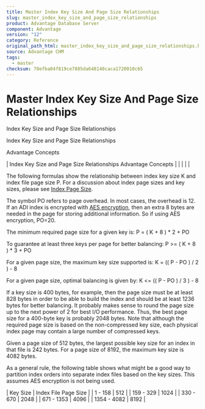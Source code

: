 ```yaml
---
title: Master Index Key Size And Page Size Relationships
slug: master_index_key_size_and_page_size_relationships
product: Advantage Database Server
component: Advantage
version: "12"
category: Reference
original_path_html: master_index_key_size_and_page_size_relationships.htm
source: Advantage CHM
tags:
  - master
checksum: 70efba04f819ce7885da648140caca1720010c65
---
```


# Master Index Key Size And Page Size Relationships

Index Key Size and Page Size Relationships

Index Key Size and Page Size Relationships

Advantage Concepts

| Index Key Size and Page Size Relationships  Advantage Concepts |  |  |  |  |

The following formulas show the relationship between index key size K and index file page size P. For a discussion about index page sizes and key sizes, please see [Index Page Size](master_index_page_size.md).

The symbol PO refers to page overhead. In most cases, the overhead is 12. If an ADI index is encrypted with [AES encryption](master_encryption.md), then an extra 8 bytes are needed in the page for storing additional information. So if using AES encryption, PO=20.

The minimum required page size for a given key is: P = ( K + 8 ) \* 2 + PO

To guarantee at least three keys per page for better balancing: P >= ( K + 8 ) \* 3 + PO

For a given page size, the maximum key size supported is: K = (( P - PO ) / 2 ) - 8

For a given page size, optimal balancing is given by: K <= (( P - PO ) / 3 ) - 8

If a key size is 400 bytes, for example, then the page size must be at least 828 bytes in order to be able to build the index and should be at least 1236 bytes for better balancing. It probably makes sense to round the page size up to the next power of 2 for best I/O performance. Thus, the best page size for a 400-byte key is probably 2048 bytes. Note that although the required page size is based on the non-compressed key size, each physical index page may contain a large number of compressed keys.

Given a page size of 512 bytes, the largest possible key size for an index in that file is 242 bytes. For a page size of 8192, the maximum key size is 4082 bytes.

As a general rule, the following table shows what might be a good way to partition index orders into separate index files based on the key sizes. This assumes AES encryption is not being used.

| Key Size | Index File Page Size |
| 1 - 158 | 512 |
| 159 - 329 | 1024 |
| 330 - 670 | 2048 |
| 671 - 1353 | 4096 |
| 1354 - 4082 | 8192 |
